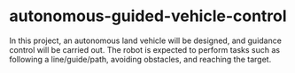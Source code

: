 # autonomous-guided-vehicle-control
In this project, an autonomous land vehicle will be designed, and guidance control will be carried out. The robot is expected to perform tasks such as following a line/guide/path, avoiding obstacles, and reaching the target.
